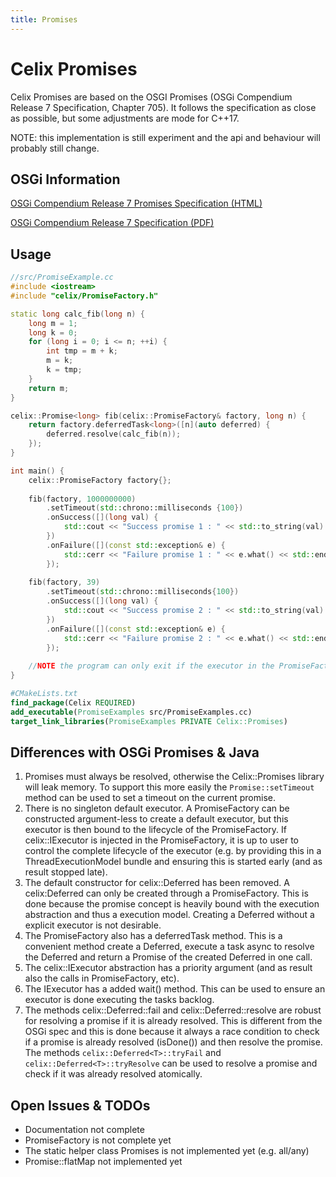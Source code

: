 ```yaml
---
title: Promises
---
```


# Celix Promises

Celix Promises are based on the OSGI Promises (OSGi Compendium Release 7 Specification, Chapter 705).
It follows the specification as close as possible, but some adjustments are mode for C++17.

NOTE: this implementation is still experiment and the api and behaviour will probably still change.  

## OSGi Information

[OSGi Compendium Release 7 Promises Specification (HTML)](https://osgi.org/specification/osgi.cmpn/7.0.0/util.promise.html)

[OSGi Compendium Release 7 Specification (PDF)](https://osgi.org/specification/osgi.cmpn/7.0.0/util.promise.html)

## Usage

```C++
//src/PromiseExample.cc
#include <iostream>
#include "celix/PromiseFactory.h"

static long calc_fib(long n) {
    long m = 1;
    long k = 0;
    for (long i = 0; i <= n; ++i) {
        int tmp = m + k;
        m = k;
        k = tmp;
    }
    return m;
}

celix::Promise<long> fib(celix::PromiseFactory& factory, long n) {
    return factory.deferredTask<long>([n](auto deferred) {
        deferred.resolve(calc_fib(n));
    });
}

int main() {
    celix::PromiseFactory factory{};
    
    fib(factory, 1000000000)
        .setTimeout(std::chrono::milliseconds {100})
        .onSuccess([](long val) {
            std::cout << "Success promise 1 : " << std::to_string(val) << std::endl;
        })
        .onFailure([](const std::exception& e) {
            std::cerr << "Failure promise 1 : " << e.what() << std::endl;
        });
    
    fib(factory, 39)
        .setTimeout(std::chrono::milliseconds{100})
        .onSuccess([](long val) {
            std::cout << "Success promise 2 : " << std::to_string(val) << std::endl;
        })
        .onFailure([](const std::exception& e) {
            std::cerr << "Failure promise 2 : " << e.what() << std::endl;
        });
    
    //NOTE the program can only exit if the executor in the PromiseFactory is done executing all tasks.
}
```

```cmake
#CMakeLists.txt
find_package(Celix REQUIRED)
add_executable(PromiseExamples src/PromiseExamples.cc)
target_link_libraries(PromiseExamples PRIVATE Celix::Promises)
```

## Differences with OSGi Promises & Java

1. Promises must always be resolved, otherwise the Celix::Promises library will leak memory. To support this more easily the `Promise::setTimeout` method can be used to set a timeout on the current promise. 
2. There is no singleton default executor. A PromiseFactory can be constructed argument-less to create a default executor, but this executor is then bound to the lifecycle of the PromiseFactory. If celix::IExecutor is injected in the PromiseFactory, it is up to user to control the complete lifecycle of the executor (e.g. by providing this in a ThreadExecutionModel bundle and ensuring this is started early (and as result stopped late).
3. The default constructor for celix::Deferred has been removed. A celix:Deferred can only be created through a PromiseFactory. This is done because the promise concept is heavily bound with the execution abstraction and thus a execution model. Creating a Deferred without a explicit executor is not desirable.
4. The PromiseFactory also has a deferredTask method. This is a convenient method create a Deferred, execute a task async to resolve the Deferred and return a Promise of the created Deferred in one call.
5. The celix::IExecutor abstraction has a priority argument (and as result also the calls in PromiseFactory, etc).
6. The IExecutor has a added wait() method. This can be used to ensure an executor is done executing the tasks backlog.
7. The methods celix::Deferred<T>::fail and celix::Deferred<T>::resolve are robust for resolving a promise if it is already resolved. 
  This is different from the OSGi spec and this is done because it always a race condition to check if a promise is already resolved (isDone()) and then resolve the promise. 
  The methods `celix::Deferred<T>::tryFail` and `celix::Deferred<T>::tryResolve` can be used to resolve a promise and check if it was already resolved atomically.

## Open Issues & TODOs

- Documentation not complete
- PromiseFactory is not complete yet
- The static helper class Promises is not implemented yet (e.g. all/any)
- Promise::flatMap not implemented yet
